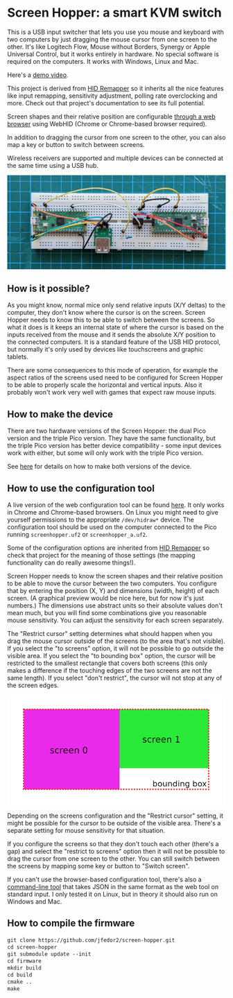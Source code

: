 # Screen Hopper: a smart KVM switch

This is a USB input switcher that lets you use you mouse and keyboard with two computers by just dragging the mouse cursor from one screen to the other. It's like Logitech Flow, Mouse without Borders, Synergy or Apple Universal Control, but it works entirely in hardware. No special software is required on the computers. It works with Windows, Linux and Mac.

Here's a [demo video](https://www.youtube.com/watch?v=z24jG9Nh5gk).

This project is derived from [HID Remapper](https://github.com/jfedor2/hid-remapper) so it inherits all the nice features like input remapping, sensitivity adjustment, polling rate overclocking and more. Check out that project's documentation to see its full potential.

Screen shapes and their relative position are configurable [through a web browser](https://www.jfedor.org/screen-hopper-config/) using WebHID (Chrome or Chrome-based browser required).

In addition to dragging the cursor from one screen to the other, you can also map a key or button to switch between screens.

Wireless receivers are supported and multiple devices can be connected at the same time using a USB hub.

![Screen hopper dual Pico version](images/screen-hopper.jpg)

## How is it possible?

As you might know, normal mice only send relative inputs (X/Y deltas) to the computer, they don't know where the cursor is on the screen. Screen Hopper needs to know this to be able to switch between the screens. So what it does is it keeps an internal state of where the cursor is based on the inputs received from the mouse and it sends the absolute X/Y position to the connected computers. It is a standard feature of the USB HID protocol, but normally it's only used by devices like touchscreens and graphic tablets.

There are some consequences to this mode of operation, for example the aspect ratios of the screens used need to be configured for Screen Hopper to be able to properly scale the horizontal and vertical inputs. Also it probably won't work very well with games that expect raw mouse inputs.

## How to make the device

There are two hardware versions of the Screen Hopper: the dual Pico version and the triple Pico version. They have the same functionality, but the triple Pico version has better device compatibility - some input devices work with either, but some will only work with the triple Pico version.

See [here](HARDWARE.md) for details on how to make both versions of the device.

## How to use the configuration tool

A live version of the web configuration tool can be found [here](https://www.jfedor.org/screen-hopper-config/). It only works in Chrome and Chrome-based browsers. On Linux you might need to give yourself permissions to the appropriate `/dev/hidraw*` device. The configuration tool should be used on the computer connected to the Pico running `screenhopper.uf2` or `screenhopper_a.uf2`.

Some of the configuration options are inherited from [HID Remapper](https://github.com/jfedor2/hid-remapper) so check that project for the meaning of those settings (the mapping functionality can do really awesome things!).

Screen Hopper needs to know the screen shapes and their relative position to be able to move the cursor between the two computers. You configure that by entering the position (X, Y) and dimensions (width, height) of each screen. (A graphical preview would be nice here, but for now it's just numbers.) The dimensions use abstract units so their absolute values don't mean much, but you will find some combinations give you reasonable mouse sensitivity. You can adjust the sensitivity for each screen separately.

The "Restrict cursor" setting determines what should happen when you drag the mouse cursor outside of the screens (to the area that's not visible). If you select the "to screens" option, it will not be possible to go outside the visible area. If you select the "to bounding box" option, the cursor will be restricted to the smallest rectangle that covers both screens (this only makes a difference if the touching edges of the two screens are not the same length). If you select "don't restrict", the cursor will not stop at any of the screen edges.

![Screens configuration](images/screens-config.png)

Depending on the screens configuration and the "Restrict cursor" setting, it might be possible for the cursor to be outside of the visible area. There's a separate setting for mouse sensitivity for that situation.

If you configure the screens so that they don't touch each other (there's a gap) and select the "restrict to screens" option then it will not be possible to drag the cursor from one screen to the other. You can still switch between the screens by mapping some key or button to "Switch screen".

If you can't use the browser-based configuration tool, there's also a [command-line tool](config-tool) that takes JSON in the same format as the web tool on standard input. I only tested it on Linux, but in theory it should also run on Windows and Mac.

## How to compile the firmware

```
git clone https://github.com/jfedor2/screen-hopper.git
cd screen-hopper
git submodule update --init
cd firmware
mkdir build
cd build
cmake ..
make
```
